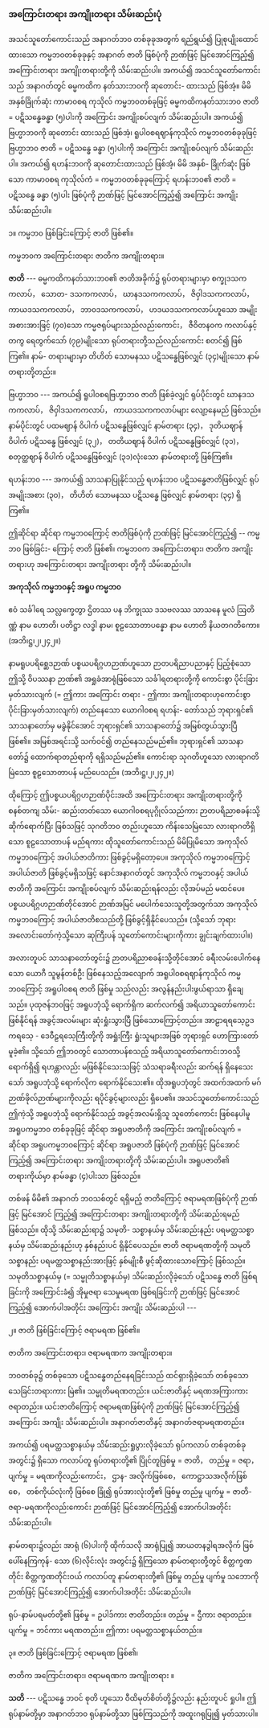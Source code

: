 ### အကြောင်းတရား အကျိုးတရား သိမ်းဆည်းပုံ

အသင်သူတော်ကောင်းသည် အနာဂတ်ဘ၀ တစ်ခုခုအတွက် ရည်ရွယ်၍ ပြုစုပျိုးထောင်ထားသော
ကမ္မဘ၀တစ်ခုခုနှင့် အနာဂတ် ဇာတိ ဖြစ်ပုံကို ဉာဏ်ဖြင့် မြင်အောင်ကြည့်၍ အကြောင်းတရား အကျိုးတရားတို့ကို
သိမ်းဆည်းပါ။ အကယ်၍ အသင်သူတော်ကောင်းသည် အနာဂတ်တွင် ဓမ္မကထိက နတ်သားဘ၀ကို ဆုတောင်း-
ထားသည် ဖြစ်အံ့။ မိမိအနှစ်ခြိုက်ဆုံး ကာမာ၀စရ ကုသိုလ် ကမ္မဘ၀တစ်ခုဖြင့် ဓမ္မကထိကနတ်သားဘ၀ ဇာတိ
= ပဋိသန္ဓေခန္ဓာ (၅)ပါးကို အကြောင်း အကျိုးစပ်လျက် သိမ်းဆည်းပါ။ အကယ်၍ ဗြဟ္မာဘ၀ကို ဆုတောင်း
ထားသည် ဖြစ်အံ့၊ ရူပါ၀စရဈာန်ကုသိုလ် ကမ္မဘ၀တစ်ခုခုဖြင့် ဗြဟ္မာဘ၀ ဇာတိ = ပဋိသန္ဓေ ခန္ဓာ (၅)ပါးကို
အကြောင်း အကျိုးစပ်လျက် သိမ်းဆည်းပါ။ အကယ်၍ ရဟန်းဘ၀ကို ဆုတောင်းထားသည် ဖြစ်အံ့၊ မိမိ အနှစ်-
ခြိုက်ဆုံး ဖြစ်သော ကာမာ၀စရ ကုသိုလ်ကံ = ကမ္မဘ၀တစ်ခုခုကြောင့် ရဟန်းဘ၀၏ ဇာတိ = ပဋိသန္ဓေ ခန္ဓာ
(၅)ပါး ဖြစ်ပုံကို ဉာဏ်ဖြင့် မြင်အောင်ကြည့်၍ အကြောင်း အကျိုး သိမ်းဆည်းပါ။

၁။ ကမ္မဘ၀ ဖြစ်ခြင်းကြောင့် ဇာတိ ဖြစ်၏။

ကမ္မဘ၀က အကြောင်းတရား ဇာတိက အကျိုးတရား။

**ဇာတိ** --- ဓမ္မကထိကနတ်သားဘ၀၏ ဇာတိအခိုက်၌ ရုပ်တရားများမှာ စက္ခုဒသကကလာပ်， သောတ-
ဒသကကလာပ်， ဃာနဒသကကလာပ်， ဇိဝှါဒသကကလာပ်， ကာယဒသကကလာပ်， ဘာ၀ဒသကကလာပ်，
ဟဒယဒသကကလာပ်ဟူသော အမျိုးအစားအားဖြင့် (၇၀)သော ကမ္မဇရုပ်များသည်လည်းကောင်း， ဇီဝိတန၀က
ကလာပ်နှင့်တကွ ရေတွက်သော် (၇၉)မျိုးသော ရုပ်တရားတို့သည်လည်းကောင်း စတင်၍ ဖြစ်ကြ၏။ နာမ်-
တရားများမှာ တိဟိတ် သောမနဿ ပဋိသန္ဓေဖြစ်လျှင် (၃၄)မျိုးသော နာမ်တရားတို့တည်း။

ဗြဟ္မာဘ၀ --- အကယ်၍ ရူပါ၀စရဗြဟ္မာဘ၀ ဇာတိ ဖြစ်ခဲ့လျှင် ရုပ်ပိုင်းတွင် ဃာနဒသကကလာပ်，
ဇိဝှါဒသကကလာပ်， ကာယဒသကကလာပ်များ လျော့နေမည် ဖြစ်သည်။ နာမ်ပိုင်းတွင် ပထမဈာန် ဝိပါက်
ပဋိသန္ဓေဖြစ်လျှင် နာမ်တရား (၃၄)， ဒုတိယဈာန် ဝိပါက် ပဋိသန္ဓေ ဖြစ်လျှင် (၃၂)， တတိယဈာန် ဝိပါက်
ပဋိသန္ဓေဖြစ်လျှင် (၃၁)， စတုတ္ထဈာန် ဝိပါက် ပဋိသန္ဓေဖြစ်လျှင် (၃၁)လုံးသော နာမ်တရားတို့ ဖြစ်ကြ၏။

ရဟန်းဘ၀ --- အကယ်၍ သာသနာပြုနိုင်သည့် ရဟန်းဘ၀ ပဋိသန္ဓေဇာတိဖြစ်လျှင် ရုပ်အမျိုးအစား
(၃၀)， တိဟိတ် သောမနဿ ပဋိသန္ဓေ ဖြစ်လျှင် နာမ်တရား (၃၄) ရှိကြ၏။

ဤဆိုင်ရာ ဆိုင်ရာ ကမ္မဘ၀ကြောင့် ဇာတိဖြစ်ပုံကို ဉာဏ်ဖြင့် မြင်အောင်ကြည့်၍ -- ကမ္မဘ၀ ဖြစ်ခြင်း-
ကြောင့် ဇာတိ ဖြစ်၏၊ ကမ္မဘ၀က အကြောင်းတရား၊ ဇာတိက အကျိုးတရားဟု အကြောင်းတရား အကျိုးတရား
တို့ကို သိမ်းဆည်းပါ။

**အကုသိုလ် ကမ္မဘ၀နှင့် အရူပ ကမ္မဘ၀**

ဧဝံ သင်္ခါရေ သလ္လက္ခေတွာ ဌိတဿ ပန ဘိက္ခုဿ ဒသဗလဿ သာသနေ မူလံ ဩတိဏ္ဏံ နာမ
ဟောတိ၊ ပတိဋ္ဌာ လဒ္ဓါ နာမ၊ စူဠသောတာပန္နော နာမ ဟောတိ နိယတဂတိကော။ (အဘိ၊ဋ္ဌ၊၂၊၂၄၂။)

နာမရူပပရိစ္ဆေဒဉာဏ် ပစ္စယပရိဂ္ဂဟဉာဏ်ဟူသော ဉာတပရိညာပညာနှင့် ပြည့်စုံသော ဤသို့ ဝိပဿနာ
ဉာဏ်၏ အရှုခံအာရုံဖြစ်သော သင်္ခါရတရားတို့ကို ကောင်းစွာ ပိုင်းခြားမှတ်သားလျက် (= ဤကား အကြောင်း
တရား - ဤကား အကျိုးတရားဟုကောင်းစွာ ပိုင်းခြားမှတ်သားလျက်) တည်နေသော ယောဂါ၀စရ ရဟန်း-
တော်သည် ဘုရားရှင်၏ သာသနာတော်မှ မခွဲနိုင်အောင် ဘုရားရှင်၏ သာသနာတော်၌ အမြစ်တွယ်သွားပြီ
ဖြစ်၏။ အမြစ်အရင်းသို့ သက်ဝင်၍ တည်နေသည်မည်၏။ ဘုရားရှင်၏ သာသနာတော်၌ ထောက်ရာတည်ရာကို
ရရှိသည်မည်၏။ ကောင်းရာ သုဂတိဟူသော လားရာဂတိမြဲသော စူဠသောတာပန် မည်ပေသည်။
<r>(အဘိ၊ဋ္ဌ၊၂၊၂၄၂။)</r>

ထိုကြောင့် ဤပစ္စယပရိဂ္ဂဟဉာဏ်ပိုင်းအထိ အကြောင်းတရား အကျိုးတရားတို့ကို စနစ်တကျ သိမ်း-
ဆည်းတတ်သော ယောဂါ၀စရပုဂ္ဂိုလ်သည်ကား ဉာတပရိညာစခန်းသို့ ဆိုက်ရောက်ပြီး ဖြစ်သဖြင့် သုဂတိဘ၀
တည်းဟူသော ကိန်းသေမြဲသော လားရာဂတိရှိသော စူဠသောတာပန် မည်ရကား ထိုသူတော်ကောင်းသည်
မိမိပြုမိသော အကုသိုလ် ကမ္မဘ၀ကြောင့် အပါယ်ဇာတိကား ဖြစ်ခွင့်မရှိတော့ပေ။ အကုသိုလ် ကမ္မဘ၀ကြောင့်
အပါယ်ဇာတိ ဖြစ်ခွင့်မရှိသဖြင့် နောင်အနာဂတ်တွင် အကုသိုလ် ကမ္မဘ၀နှင့် အပါယ်ဇာတိကို အကြောင်း
အကျိုးစပ်လျက် သိမ်းဆည်းရန်လည်း လိုအပ်မည် မထင်ပေ။ ပစ္စယပရိဂ္ဂဟဉာဏ်တိုင်အောင် ဉာဏ်အမြင်
မပေါက်သေးသူတို့အတွက်သာ အကုသိုလ် ကမ္မဘ၀ကြောင့် အပါယ်ဇာတိစသည်တို့ ဖြစ်ခွင့်ရှိနိုင်ပေသည်။
(သို့သော် ဘုရားအလောင်းတော်ကဲ့သို့သော ဆုကြီးပန် သူတော်ကောင်းများကိုကား ချွင်းချက်ထားပါ။)

အလားတူပင် သာသနာတော်တွင်း၌ ဉာတပရိညာစခန်းသို့တိုင်အောင် ခရီးလမ်းပေါက်နေသော ယောဂီ
သူမွန်တစ်ဦး ဖြစ်နေသည့်အလျောက် အရူပါ၀စရဈာန်ကုသိုလ် ကမ္မဘ၀ကြောင့် အရူပါ၀စရ ဇာတိ ဖြစ်မှု
သည်လည်း အလွန်နည်းပါးဖွယ်ရာသာ ရှိချေသည်။ ပုထုဇန်ဘ၀ဖြင့် အရူပဘုံသို့ ရောက်ရှိက ဆက်လက်၍
အရိယာသူတော်ကောင်း ဖြစ်နိုင်ရန် အခွင့်အလမ်းများ ဆုံးရှုံးသွားပြီ ဖြစ်သောကြောင့်တည်း။ အာဠာရရသေ့ဥဒကရသေ့ - ဒေဝီဠရသေ့ကြီးတို့ကို အရှုံးကြီး ရှုံးသူများအဖြစ် ဘုရားရှင် ဟောကြားတော်မူခဲ့၏။ သို့သော်
ဤဘ၀တွင် သောတာပန်စသည့် အရိယာသူတော်ကောင်းဘ၀သို့ ရောက်ရှိ၍ ရဟန္တာလည်း မဖြစ်နိုင်သေးသဖြင့်
သံသရာခရီးလည်း ဆက်ရန် ရှိနေသေးသော် အရူပဘုံသို့ ရောက်လိုက ရောက်နိုင်သေး၏။ ထိုအရူပဘုံတွင်
အထက်အထက် မဂ်ဉာဏ်ဖိုလ်ဉာဏ်များကိုလည်း ရပိုင်ခွင့်များလည်း ရှိပေ၏။ အသင်သူတော်ကောင်းသည်
ဤကဲ့သို့ အရူပဘုံသို့ ရောက်နိုင်သည့် အခွင့်အလမ်းရှိသူ သူတော်ကောင်း ဖြစ်နေပါမူ အရူပကမ္မဘ၀ တစ်ခုခုဖြင့်
ဆိုင်ရာ အရူပဇာတိကို အကြောင်း အကျိုးစပ်လျက် = ဆိုင်ရာ အရူပကမ္မဘ၀ကြောင့် ဆိုင်ရာ အရူပဇာတိ
ဖြစ်ပုံကို ဉာဏ်ဖြင့် မြင်အောင်ကြည့်၍ အကြောင်းတရား အကျိုးတရားတို့ကို သိမ်းဆည်းပါ။ အရူပဇာတိ၏
တရားကိုယ်မှာ နာမ်ခန္ဓာ (၄)ပါးသာ ဖြစ်သည်။

တစ်ဖန် မိမိ၏ အနာဂတ် ဘ၀သစ်တွင် ရရှိမည့် ဇာတိကြောင့် ဇရာမရဏဖြစ်ပုံကို ဉာဏ်ဖြင့် မြင်အောင်
ကြည့်၍ အကြောင်းတရား အကျိုးတရားတို့ကို သိမ်းဆည်းရမည် ဖြစ်သည်။ ထိုသို့ သိမ်းဆည်းရာ၌ သမုတိ-
သစ္စာနယ်မှ သိမ်းဆည်းနည်း ပရမတ္ထသစ္စာနယ်မှ သိမ်းဆည်းနည်းဟု နှစ်နည်းပင် ရှိနိုင်ပေသည်။ ဇာတိ
ဇရာမရဏတို့ကို သမုတိသစ္စာနည်း ပရမတ္ထသစ္စာနည်းအားဖြင့် နှစ်မျိုးစီ ဖွင့်ဆိုထားသောကြောင့် ဖြစ်သည်။
သမုတိသစ္စာနယ်မှ (= သမ္မုတိသစ္စာနယ်မှ) သိမ်းဆည်းလိုခဲ့သော် ပဋိသန္ဓေ ဇာတိ ဖြစ်ရခြင်းကို အကြောင်းခံ၍
အိုမှုဇရာ သေမှုမရဏ ဖြစ်ရခြင်းကို ဉာဏ်ဖြင့် မြင်အောင်ကြည့်၍ အောက်ပါအတိုင်း အကြောင်း အကျိုး
သိမ်းဆည်းပါ ---

၂။ ဇာတိ ဖြစ်ခြင်းကြောင့် ဇရာမရဏ ဖြစ်၏။

ဇာတိက အကြောင်းတရား၊ ဇရာမရဏက အကျိုးတရား။

ဘ၀တစ်ခု၌ တစ်ခုသော ပဋိသန္ဓေတည်နေရခြင်းသည် ထင်ရှားရှိခဲ့သော် တစ်ခုသော သေခြင်းတရားကား
မြဲ၏။ သမ္မုတိမရဏတည်း။ ယင်းဇာတိနှင့် မရဏအကြားကား ဇရာတည်း။ ယင်းဇာတိကြောင့် ဇရာမရဏဖြစ်ပုံကို
ဉာဏ်ဖြင့် မြင်အောင်ကြည့်၍ အကြောင်း အကျိုး သိမ်းဆည်းပါ။ အနာဂတ်ဇာတိနှင့် အနာဂတ်ဇရာမရဏတည်း။

အကယ်၍ ပရမတ္ထသစ္စာနယ်မှ သိမ်းဆည်းရှုပွားလိုခဲ့သော် ရုပ်ကလာပ် တစ်ခုတစ်ခုအတွင်း၌ ရှိသော
ကလာပ်တူ ရုပ်တရားတို့၏ ပြိုင်တူဖြစ်မှု = ဇာတိ， တည်မှု = ဇရာ， ပျက်မှု = မရဏကိုလည်းကောင်း， ဌာန-
အလိုက်ဖြစ်စေ， ကောဋ္ဌာသအလိုက်ဖြစ်စေ， တစ်ကိုယ်လုံးကို ဖြစ်စေ ခြုံ၍ ရုပ်အားလုံးတို့၏ ဖြစ်မှု တည်မှု
ပျက်မှု = ဇာတိ-ဇရာ-မရဏကိုလည်းကောင်း ဉာဏ်ဖြင့် မြင်အောင်ကြည့်၍ အောက်ပါအတိုင်း သိမ်းဆည်းပါ။

နာမ်တရား၌လည်း အာရုံ (၆)ပါးကို ထိုက်သလို အာရုံပြု၍ အာယတနဒွါရအလိုက် ဖြစ်ပေါ်နေကြကုန်-
သော (၆)လိုင်းလုံး အတွင်း၌ ရှိကြသော နာမ်တရားတို့တွင် စိတ္တက္ခဏတိုင်း စိတ္တက္ခဏတိုင်းဝယ် ကလာပ်တူ
နာမ်တရားတို့၏ ဖြစ်မှု တည်မှု ပျက်မှု သဘောကို ဉာဏ်ဖြင့် မြင်အောင်ကြည့်၍ အောက်ပါအတိုင်း သိမ်းဆည်းပါ။

ရုပ်-နာမ်ပရမတ်တို့၏ ဖြစ်မှု = ဥပါဒ်ကား ဇာတိတည်း။ တည်မှု = ဌီကား ဇရာတည်း။ ပျက်မှု = ဘင်ကား
မရဏတည်း။ ဤကား ပရမတ္ထသစ္စာနယ်တည်း။

၃။ ဇာတိ ဖြစ်ခြင်းကြောင့် ဇရာမရဏ ဖြစ်၏၊

ဇာတိက အကြောင်းတရား၊ ဇရာမရဏက အကျိုးတရား ။

**သတိ** --- ပဋိသန္ဓေ ဘဝင် စုတိ ဟူသော ဝီထိမုတ်စိတ်တို့၌လည်း နည်းတူပင် ရှုပါ။ ဤရုပ်နာမ်တို့မှာ
အနာဂတ်ဘ၀ ရုပ်နာမ်တို့သာ ဖြစ်ကြသည်ကို အထူးဂရုပြု၍ မှတ်သားပါ။
